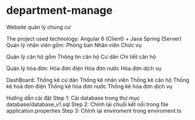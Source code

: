 # department-manage
Website quản lý chung cư

The project used technology: Angular 6 (Client) + Java Spring (Server)
Quản lý nhân viên gồm:
Phòng ban
Nhân viên
Chức vụ

Quản lý căn hộ gồm
Thông tin căn hộ
Cư dân
Chi tiết căn hộ

Quản lý hóa đơn:
Hóa đơn điện
Hóa đơn nước
Hóa đơn dịch vụ

DashBoard:
Thống kê cư dân
Thống kê nhân viên
Thống kê căn hộ
Thống kê hoá đơn điện
Thống kê hóa đơn nước
Thống kê hóa đơn dịch vụ

Hướng dẫn cài đặt
Step 1: Cài database trong thư mục database/database_v1.sql
Step 2: Chỉnh lại chuỗi kết nối trong file application.properties
Step 3: Chỉnh lại enviroment trong enviroment.ts